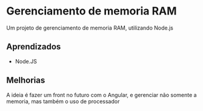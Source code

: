 # Gerenciamento de memoria RAM

Um projeto de gerenciamento de memoria RAM, utilizando Node.js
## Aprendizados

- Node.JS

## Melhorias

A ideia é fazer um front no futuro com o Angular, e gerenciar não somente a memoria,
mas também o uso de processador
